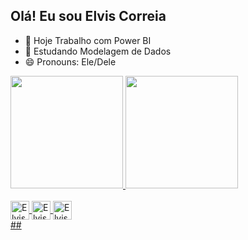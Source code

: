 ## Olá! Eu sou Elvis Correia

- 🔭 Hoje Trabalho com Power BI
- 🌱 Estudando Modelagem de Dados
- 😄 Pronouns: Ele/Dele

<div>
  <a href="https://github.com/elviscorreia-bi">
    <img height="180em" src="https://github-readme-stats.vercel.app/api?username=elviscorreia-bi&show_icons=true&theme=dracula&include_all_commits=true&count_private=true"/>
    <img height="180em" src="https://github-readme-stats.vercel.app/api/top-langs/?username=elviscorreia-bi&layout=compact&langs_count=16&theme=dracula"/>
</div>
<div style="display: inline_block"><br>
  <img align="center" alt="Elvis-BI" height="30" widtg="40" src="https://img.icons8.com/?size=100&id=3sGOUDo9nJ4k&format=png&color=000000">
  <img align="center" alt="Elvis-OneDrive" height="30" widtg="40" src="https://img.icons8.com/?size=100&id=PnENrLMMW4eV&format=png&color=000000">
  <img align="center" alt="Elvis-Modelagem_de_dados" height="30" widtg="40" src="https://img.icons8.com/?size=100&id=31476&format=png&color=000000">
</div>  
##
